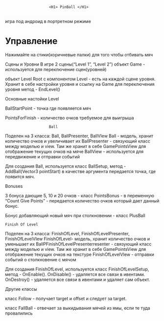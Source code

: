 						<H1> PinBall </H1> 
<br />            
игра под андроид в портретном режиме

<H1>Управление</H1>

Нажимайте на стики(коричневые палки) для того чтобы отбивать мяч

Сцены и Уровни
В игре 2 сцены(“Level 1”, “Level 2”)
объект Game - используется для переключение сцен(уровней)

объект Level Root с компонентом Level - есть на каждой сцене уровня. Хранит в себе настройки уровня
и ссылку на Game для переключения уровня метод - EndLevel()

Основные настойки Level

BallStartPoint - точка где появляется мяч

 PointsForFinish - количество очков требуемое для выигрыша

						Ball

Поделен на 3 класса: Ball, BallPresenter, BallVIew
Ball - модель, хранит количество очков и увеличивает их
BallPresenter - связующий класс между моделью и view.
Там же хранит в себе GamePointsView для отображение текущих очков на мяче
BallView - используется для передвижение и отправки событий

Для создания Ball, используется класс BallSetup, метод - AddBall(Vector3 pointStart) в 
качестве аргумента передается точка, где появится мяч.

Bonuses

3 бонуса дающие 5, 10 и 20 очков - класс PointsBonus - в переменную 
“Count Give Points” - передается количество очков который дает данный бонус.

Бонус добавляющий новый мяч при столкновении - класс PlusBall
						
	Finish Of Level

Поделен на 3 класса: FinishOfLevel, FinishOfLevelPresenter, FinishOfLevelVIew
FinishOfLevel- модель, хранит количество очков и уменьшает их
BallPFinishOfLevelPresenterresenter - связующий класс между моделью и view.
Там же хранит в себе GamePointsView для отображение текущих очков на текстуре
FinishOfLevelVIew - отправки событий о столкновение с мячом

Для создания FinishOfLevel, используется класс FinishOfLevelSetup, метод - 
OnEnable(). OnDisable() - удаляется все связи в ивентами. OnDestroy() - удаляется все связи в ивентами и удаляет сам объект.

Другие классы

класс Follow - получает target и offset и следует за target.

класс FallBall - отвечает за выкидывания мячей из ямы, если те туда провалились 
